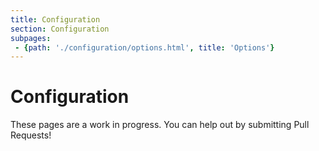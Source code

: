 ```yaml
---
title: Configuration
section: Configuration
subpages:
 - {path: './configuration/options.html', title: 'Options'}
---
```


# Configuration

These pages are a work in progress. You can help out by submitting
Pull Requests!
